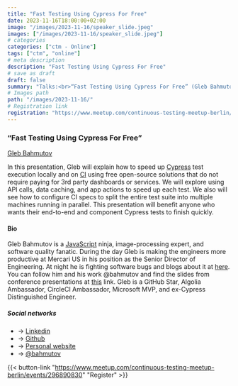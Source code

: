 ```yaml
---
title: "Fast Testing Using Cypress For Free"
date: 2023-11-16T18:00:00+02:00
image: "/images/2023-11-16/speaker_slide.jpeg"
images: ["/images/2023-11-16/speaker_slide.jpeg"]
# categories
categories: ["ctm - Online"]
tags: ["ctm", "online"]
# meta description
description: "Fast Testing Using Cypress For Free"
# save as draft
draft: false
summary: "Talks:<br>“Fast Testing Using Cypress For Free” (Gleb Bahmutov)"
# Images path
path: "/images/2023-11-16/"
# Registration link
registration: "https://www.meetup.com/continuous-testing-meetup-berlin/events/296890830"
---
```


### “Fast Testing Using Cypress For Free”

[Gleb Bahmutov](https://www.linkedin.com/in/bahmutov)

In this presentation, Gleb will explain how to speed up [Cypress](https://www.cypress.io) test execution locally and on [CI](https://en.wikipedia.org/wiki/Continuous_integration)
using free open-source solutions that do not require paying for 3rd party dashboards or services.
We will explore using API calls, data caching, and app actions to speed up each test.
We also will see how to configure CI specs to split the entire test suite into multiple machines running in parallel.
This presentation will benefit anyone who wants their end-to-end and component Cypress tests to finish quickly.

#### Bio

Gleb Bahmutov is a [JavaScript](https://en.wikipedia.org/wiki/JavaScript) ninja, image-processing expert, and software quality fanatic. During the day Gleb is making the engineers more productive at Mercari US in his position as the Senior Director of Engineering. At night he is fighting software bugs and blogs about it at [here](https://glebbahmutov.com/blog). You can follow him and his work @bahmutov and find the slides from conference presentations at [this](https://slides.com/bahmutov) link. Gleb is a GitHub Star, Algolia Ambassador, CircleCI Ambassador, Microsoft MVP, and ex-Cypress Distinguished Engineer.

##### Social networks

- <i class="fa fa-linkedin"></i> -> [Linkedin](https://www.linkedin.com/in/bahmutov)
- <i class="fa fa-github"></i> -> [Github](https://github.com/bahmutov)
- <i class="fa fa-code"></i> -> [Personal website](https://gleb.dev)
- <i class="fa fa-twitter"></i> -> [@bahmutov](https://twitter.com/bahmutov)

{{< button-link "https://www.meetup.com/continuous-testing-meetup-berlin/events/296890830" "Register" >}}
